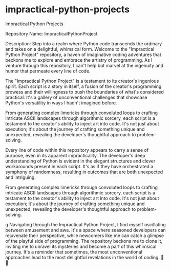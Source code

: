 # impractical-python-projects

Impractical Python Projects

Repository Name: ImpracticalPythonProject

Description:
Step into a realm where Python code transcends the ordinary and takes on a delightful, whimsical form. Welcome to the "Impractical Python Project" repository, a haven of imaginative coding adventures that beckons me to explore and embrace the artistry of programming. As I venture through this repository, I can't help but marvel at the ingenuity and humor that permeate every line of code.

The "Impractical Python Project" is a testament to its creator's ingenious spirit. Each script is a story in itself, a fusion of the creator's programming prowess and their willingness to push the boundaries of what's considered practical. It's a gallery of unconventional challenges that showcase Python's versatility in ways I hadn't imagined before.

From generating complex limericks through convoluted loops to crafting intricate ASCII landscapes through algorithmic sorcery, each script is a testament to the creator's ability to inject art into code. It's not just about execution; it's about the journey of crafting something unique and unexpected, revealing the developer's thoughtful approach to problem-solving.

Every line of code within this repository appears to carry a sense of purpose, even in its apparent impracticality. The developer's deep understanding of Python is evident in the elegant structures and clever workarounds present in each script. It's as if they have orchestrated a symphony of randomness, resulting in outcomes that are both unexpected and intriguing.

From generating complex limericks through convoluted loops to crafting intricate ASCII landscapes through algorithmic sorcery, each script is a testament to the creator's ability to inject art into code. It's not just about execution; it's about the journey of crafting something unique and unexpected, revealing the developer's thoughtful approach to problem-solving.

g
Navigating through the Impractical Python Project, I find myself oscillating between amusement and awe. It's a space where seasoned developers can rejuvenate their perspective, while newcomers like me can catch a glimpse of the playful side of programming. The repository beckons me to clone it, inviting me to unravel its mysteries and become a part of this whimsical journey. It's a reminder that sometimes, the most unconventional approaches lead to the most delightful revelations in the world of coding. 🌟🐍